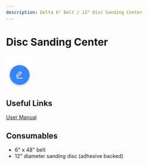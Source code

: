 ```yaml
---
description: Delta 6" Belt / 12" Disc Sanding Center
---
```


# Disc Sanding Center

![](../.gitbook/assets/image%20%2838%29.png)

## Useful Links

[User Manual](https://drive.google.com/open?id=1e7lU2eTneue4iDBGFl9WyxqJ5an1WVcW)

## Consumables

* 6" x 48" belt
* 12" diameter sanding disc \(adhesive backed\)


